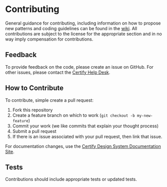 # Contributing

General guidance for contributing, including information on how to propose new patterns and coding guidelines can be found in the [wiki](https://github.com/USSBA/certify_design_system_gem/wiki). All contributions are subject to the license for the appropriate section and in no way imply compensation for contributions.

## Feedback

To provide feedback on the code, please create an issue on GitHub. 
For other issues, please contact the [Certify Help Desk](mailto:help@certify.sba.gov).

## How to Contribute

To contribute, simple create a pull request:

1. Fork this repository
2. Create a feature branch on which to work (`git checkout -b my-new-feature`)
3. Commit your work (we like commits that explain your thought process)
4. Submit a pull request
5. If there is an issue associated with your pull request, then link that issue.

For documentation changes, use the [Certify Design System Documentation Site](https://ussba.github.io/certify-design-system-documentation/).

## Tests

Contributions should include appropriate tests or updated tests.

